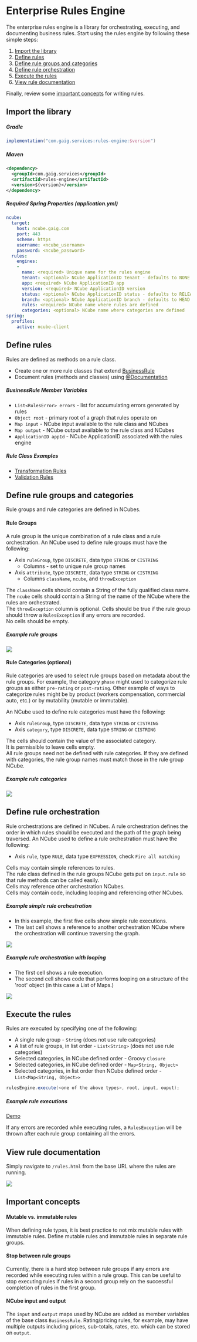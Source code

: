 # Enterprise Rules Engine
The enterprise rules engine is a library for orchestrating, executing, and documenting business rules.
Start using the rules engine  by following these simple steps:  
1. [Import the library](#import-library)  
2. [Define rules](#define-rules)
3. [Define rule groups and categories](#define-rule-groups)  
4. [Define rule orchestration](#define-orchestration)  
5. [Execute the rules](#execute-rules)
6. [View rule documentation](#rule-documentation)  

Finally, review some [important concepts](#important-concepts) for writing rules.


## <a name="import-library"></a> Import the library  
##### Gradle
```groovy
implementation("com.gaig.services:rules-engine:$version")
```

##### Maven
```xml
<dependency>
  <groupId>com.gaig.services</groupId>
  <artifactId>rules-engine</artifactId>
  <version>${version}</version>
</dependency>
```

##### Required Spring Properties (application.yml)
```yaml
ncube:
  target:
    host: ncube.gaig.com
    port: 443
    scheme: https
    username: <ncube_username>
    password: <ncube_password>
  rules:
    engines:
    -  
      name: <required> Unique name for the rules engine
      tenant: <optional> NCube ApplicationID tenant - defaults to NONE
      app: <required> NCube ApplicationID app
      version: <required> NCube ApplicationID version
      status: <optional> NCube ApplicationID status - defaults to RELEASE
      branch: <optional> NCube ApplicationID branch - defaults to HEAD
      rules: <required> NCube name where rules are defined
      categories: <optional> NCube name where categories are defined
spring:
  profiles:
    active: ncube-client
```


## <a name="define-rules"></a> Define rules
Rules are defined as methods on a rule class.
- Create one or more rule classes that extend [BusinessRule](src/main/groovy/com/cedarsoftware/ncube/rules/BusinessRule.groovy)
- Document rules (methods and classes) using [@Documentation](src/main/groovy/com/cedarsoftware/ncube/rules/Documentation.groovy) 

##### BusinessRule Member Variables
- `List<RulesError> errors` - list for accumulating errors generated by rules
- `Object root` - primary root of a graph that rules operate on
- `Map input` - NCube input available to the rule class and NCubes
- `Map output` - NCube output available to the rule class and NCubes
- `ApplicationID appId` - NCube ApplicationID associated with the rules engine

##### Rule Class Examples 
- [Transformation Rules](src/test/groovy/com/cedarsoftware/ncube/rules/examples/Transform.java)  
- [Validation Rules](src/test/groovy/com/cedarsoftware/ncube/rules/examples/Validate.java)  


## <a name="define-rule-groups"></a> Define rule groups and categories
Rule groups and rule categories are defined in NCubes.  

#### Rule Groups
A rule group is the unique combination of a rule class and a rule orchestration.
An NCube used to define rule groups must have the following:
- Axis `ruleGroup`, type `DISCRETE`, data type `STRING` or `CISTRING`
  - Columns - set to unique rule group names
- Axis `attribute`, type `DISCRETE`, data type `STRING` or `CISTRING`
  - Columns `className`, `ncube`, and `throwException`

The `className` cells should contain a String of the fully qualified class name.  
The `ncube` cells should contain a String of the name of the NCube where the rules are orchestrated.  
The `throwException` column is optional. Cells should be true if the rule group should throw a `RulesException` if any errors are recorded.  
No cells should be empty.  

##### Example rule groups
![](images/rule%20groups.png)

#### Rule Categories (optional)
Rule categories are used to select rule groups based on metadata about the rule groups. For example, the category 
`phase` might used to categorize rule groups as either `pre-rating` or `post-rating`. Other example of ways to categorize
rules might be by product (workers compensation, commercial auto, etc.) or by mutability (mutable or immutable).

An NCube used to define rule categories must have the following:
- Axis `ruleGroup`, type `DISCRETE`, data type `STRING` or `CISTRING`
- Axis `category`, type `DISCRETE`, data type `STRING` or `CISTRING`

The cells should contain the value of the associated category.  
It is permissible to leave cells empty.  
All rule groups need not be defined with rule categories. If they are defined with categories, the rule group names must match those in the rule group NCube.  

##### Example rule categories
![](images/rule%20categories.png)

## <a name="define-orchestration"></a> Define rule orchestration 
Rule orchestrations are defined in NCubes. 
A rule orchestration defines the order in which rules should be executed and the path of the graph being traversed.
An NCube used to define a rule orchestration must have the following:
- Axis `rule`, type `RULE`, data type `EXPRESSION`, check `Fire all matching`

Cells may contain simple references to rules.  
The rule class defined in the rule groups NCube gets put on `input.rule` so that rule methods can be called easily.  
Cells may reference other orchestration NCubes.  
Cells may contain code, including looping and referencing other NCubes.  

##### Example simple rule orchestration
- In this example, the first five cells show simple rule executions.  
- The last cell shows a reference to another orchestration NCube where the orchestration will continue traversing the graph.  

![](images/rule%20orchestration%20simple.png)

##### Example rule orchestration with looping
- The first cell shows a rule execution.  
- The second cell shows code that performs looping on a structure of the 'root' object (in this case a List of Maps.)  

![](images/rule%20orchestration%20looping.png)


## <a name="execute-rules"></a> Execute the rules
Rules are executed by specifying one of the following:
- A single rule group - `String` (does not use rule categories)
- A list of rule groups, in list order - `List<String>` (does not use rule categories)
- Selected categories, in NCube defined order - Groovy `Closure`
- Selected categories, in NCube defined order - `Map<String, Object>`
- Selected categories, in list order then NCube defined order - `List<Map<String, Object>>`

```java 
rulesEngine.execute(<one of the above types>, root, input, ouput);
```

##### Example rule executions
[Demo](src/test/groovy/com/cedarsoftware/ncube/rules/examples/Demo.java)

If any errors are recorded while executing rules, a `RulesException` will be thrown after each rule group containing all the errors.

## <a name="rule-documentation"></a> View rule documentation  
Simply navigate to `/rules.html` from the base URL where the rules are running.

![](images/rules.png)

## <a name="important-concepts"></a> Important concepts
#### Mutable vs. immutable rules  
When defining rule types, it is best practice to not mix mutable rules with immutable rules. Define mutable rules and 
immutable rules in separate rule groups.

#### Stop between rule groups 
Currently, there is a hard stop between rule groups if any errors are recorded while executing rules within a rule group.
This can be useful to stop executing rules if rules in a second group rely on the successful completion of rules in the
first group.  

#### NCube input and output  
The `input` and `output` maps used by NCube are added as member variables of the base class `BusinessRule`.
Rating/pricing rules, for example, may have multiple outputs including prices, sub-totals, rates, etc. which can be stored on `output`. 


